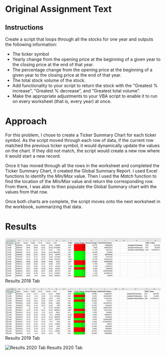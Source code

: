 # Original Assignment Text
## Instructions
Create a script that loops through all the stocks for one year and outputs the following information:
- The ticker symbol
- Yearly change from the opening price at the beginning of a given year to the closing price at the end of that year.
- The percentage change from the opening price at the beginning of a given year to the closing price at the end of that year.
- The total stock volume of the stock.
- Add functionality to your script to return the stock with the "Greatest % increase", "Greatest % decrease", and "Greatest total volume".
- Make the appropriate adjustments to your VBA script to enable it to run on every worksheet (that is, every year) at once.

# Approach
For this problem, I chose to create a Ticker Summary Chart for each ticker symbol. As the script moved through each row of data, if the current row matched the previous ticker symbol, it would dynamically update the values on the chart.  If they did not match, the script would create a new row where it would start a new record.

Once it has moved through all the rows in the worksheet and completed the Ticker Summary Chart, it created the Global Summary Report.  I used Excel functions to identify the *Min/Max* value.  Then I used the *Match* function to find the location of the *Min/Max* value and return the corresponding row.  From there, I was able to then populate the Global Summary chart with the values from that row.

Once both charts are complete, the script moves onto the next worksheet in the workbook, summarizing that data.

# Results

![Results 2018 Tab](/images/results_2018.JPG)
Results 2018 Tab

![Results 2019 Tab](/images/results_2019.JPG)
Results 2019 Tab

![Results 2020 Tab](/images/images/results_2020.JPG)
Results 2020 Tab
